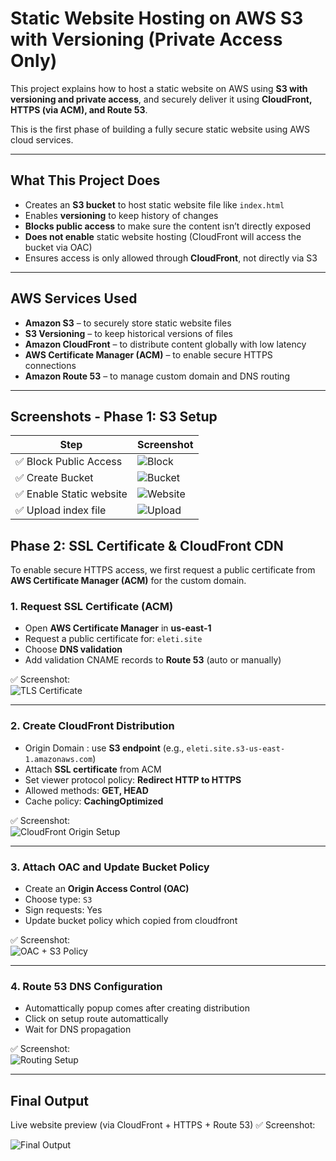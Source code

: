 #  Static Website Hosting on AWS S3 with Versioning (Private Access Only)

This project explains how to host a static website on AWS using **S3 with versioning and private access**, and securely deliver it using **CloudFront, HTTPS (via ACM), and Route 53**.


This is the first phase of building a fully secure static website using AWS cloud services.

---

##  What This Project Does

- Creates an **S3 bucket** to host static website file like `index.html`
- Enables **versioning** to keep history of changes
- **Blocks public access** to make sure the content isn’t directly exposed
- **Does not enable** static website hosting (CloudFront will access the bucket via OAC)
- Ensures access is only allowed through **CloudFront**, not directly via S3
  
---

##  AWS Services Used

- **Amazon S3** – to securely store static website files
- **S3 Versioning** – to keep historical versions of files
- **Amazon CloudFront** – to distribute content globally with low latency
- **AWS Certificate Manager (ACM)** – to enable secure HTTPS connections
- **Amazon Route 53** – to manage custom domain and DNS routing

---

##  Screenshots - Phase 1: S3 Setup

| Step                    | Screenshot |
|-------------------------|------------|
| ✅ Block Public Access  | ![Block ](assets/block-public-access.png) |
| ✅ Create Bucket        | ![Bucket](assets/create-bucket.png) |
| ✅ Enable Static website| ![Website](assets/enable-static-website.png) |
| ✅ Upload index file    | ![Upload ](assets/upload-index-file.png) |

## Phase 2: SSL Certificate & CloudFront CDN

To enable secure HTTPS access, we first request a public certificate from **AWS Certificate Manager (ACM)** for the custom domain.

### 1. Request SSL Certificate (ACM)

- Open **AWS Certificate Manager** in **us-east-1**
- Request a public certificate for: `eleti.site`
- Choose **DNS validation**
- Add validation CNAME records to **Route 53** (auto or manually)

✅ Screenshot:  
![TLS Certificate](assets/cloudfront/tls-certificate.png)

---

### 2. Create CloudFront Distribution

- Origin Domain : use **S3 endpoint** (e.g., `eleti.site.s3-us-east-1.amazonaws.com`)
- Attach **SSL certificate** from ACM
- Set viewer protocol policy: **Redirect HTTP to HTTPS**
- Allowed methods: **GET, HEAD**
- Cache policy: **CachingOptimized**

✅ Screenshot:  
![CloudFront Origin Setup](assets/cloudfront/cloudfront-origin-setup.png)

---

### 3. Attach OAC and Update Bucket Policy

- Create an **Origin Access Control (OAC)**
- Choose type: `S3`
- Sign requests: Yes
- Update bucket policy which copied from cloudfront

✅ Screenshot:  
![OAC + S3 Policy](assets/cloudfront/oac-S3-Policy.png)

---

### 4. Route 53 DNS Configuration

- Automattically popup comes after creating distribution 
- Click on setup route automattically 
- Wait for DNS propagation

✅ Screenshot:  
![Routing Setup](assets/cloudfront/setup-routing.png)

---

## Final Output

Live website preview (via CloudFront + HTTPS + Route 53)
✅ Screenshot:

![Final Output](assets/final-output.png)
